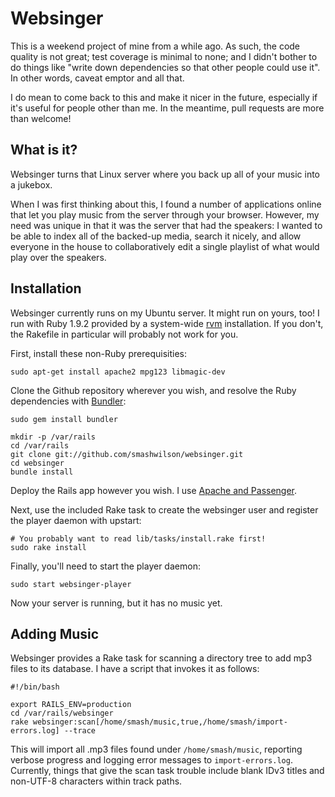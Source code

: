 # Websinger

This is a weekend project of mine from a while ago. As such, the code quality
is not great; test coverage is minimal to none; and I didn't bother to do things
like "write down dependencies so that other people could use it". In other words,
caveat emptor and all that.

I do mean to come back to this and make it nicer in the future, especially if it's
useful for people other than me. In the meantime, pull requests are more than
welcome!

## What is it?

Websinger turns that Linux server where you back up all of your music into a
jukebox.

When I was first thinking about this, I found a number of applications online
that let you play music from the server through your browser. However, my
need was unique in that it was the server that had the speakers: I wanted to
be able to index all of the backed-up media, search it nicely, and allow
everyone in the house to collaboratively edit a single playlist of what would
play over the speakers.

## Installation

Websinger currently runs on my Ubuntu server. It might run on yours, too! I run
with Ruby 1.9.2 provided by a system-wide [rvm](http://beginrescueend.com/rvm/install)
installation. If you don't, the Rakefile in particular will probably not work
for you.

First, install these non-Ruby prerequisities:

```
sudo apt-get install apache2 mpg123 libmagic-dev
```

Clone the Github repository wherever you wish, and resolve the Ruby dependencies
with [Bundler](http://gembundler.com):

```
sudo gem install bundler

mkdir -p /var/rails
cd /var/rails
git clone git://github.com/smashwilson/websinger.git
cd websinger
bundle install
```

Deploy the Rails app however you wish. I use
[Apache and Passenger](http://www.modrails.com/documentation/Users%20guide%20Apache.html#_installing_via_the_gem).

Next, use the included Rake task to create the websinger user and register the
player daemon with upstart:

```
# You probably want to read lib/tasks/install.rake first!
sudo rake install
```

Finally, you'll need to start the player daemon:

```
sudo start websinger-player
```

Now your server is running, but it has no music yet.

## Adding Music

Websinger provides a Rake task for scanning a directory tree to add mp3 files
to its database. I have a script that invokes it as follows:

```
#!/bin/bash

export RAILS_ENV=production
cd /var/rails/websinger
rake websinger:scan[/home/smash/music,true,/home/smash/import-errors.log] --trace
```

This will import all .mp3 files found under `/home/smash/music`, reporting verbose
progress and logging error messages to `import-errors.log`. Currently, things
that give the scan task trouble include blank IDv3 titles and non-UTF-8 characters
within track paths.
